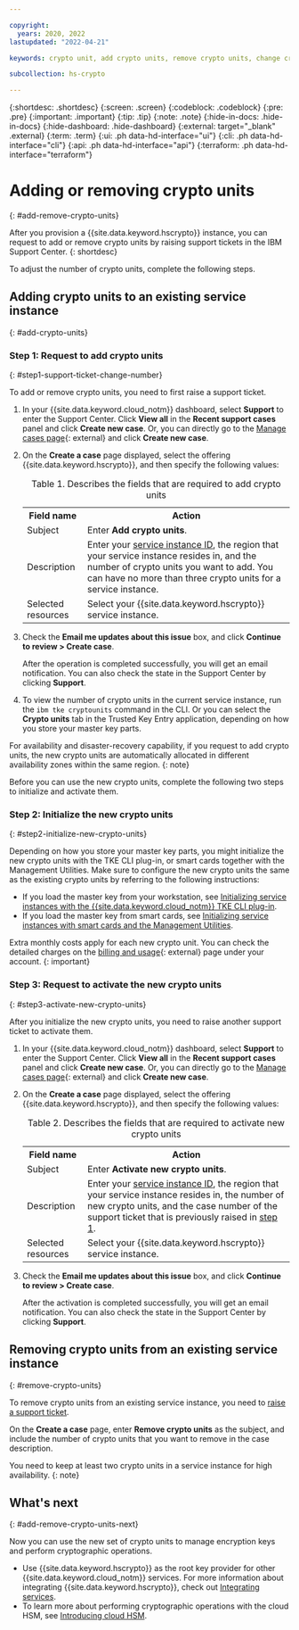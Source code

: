 ```yaml
---

copyright:
  years: 2020, 2022
lastupdated: "2022-04-21"

keywords: crypto unit, add crypto units, remove crypto units, change crypto units number, adjust crypto units number, new crypto units, support center, support ticket, support case

subcollection: hs-crypto

---
```


{:shortdesc: .shortdesc}
{:screen: .screen}
{:codeblock: .codeblock}
{:pre: .pre}
{:important: .important}
{:tip: .tip}
{:note: .note}
{:hide-in-docs: .hide-in-docs}
{:hide-dashboard: .hide-dashboard}
{:external: target="_blank" .external}
{:term: .term}
{:ui: .ph data-hd-interface="ui"}
{:cli: .ph data-hd-interface="cli"}
{:api: .ph data-hd-interface="api"}
{:terraform: .ph data-hd-interface="terraform"}

# Adding or removing crypto units
{: #add-remove-crypto-units}

After you provision a {{site.data.keyword.hscrypto}} instance, you can request to add or remove crypto units by raising support tickets in the IBM Support Center.
{: shortdesc}

To adjust the number of crypto units, complete the following steps.

## Adding crypto units to an existing service instance
{: #add-crypto-units}

### Step 1: Request to add crypto units
{: #step1-support-ticket-change-number}

To add or remove crypto units, you need to first raise a support ticket.

1. In your {{site.data.keyword.cloud_notm}} dashboard, select **Support** to enter the Support Center. Click **View all** in the **Recent support cases** panel and click **Create new case**. Or, you can directly go to the [Manage cases page](https://cloud.ibm.com/unifiedsupport/cases){: external} and click **Create new case**.
2. On the **Create a case** page displayed, select the offering {{site.data.keyword.hscrypto}}, and then specify the following values:

    <table>
    <tr>
      <th>Field name</th>
      <th>Action</th>
    </tr>
    <tr>
      <td>Subject</td>
      <td>Enter <strong>Add crypto units</strong>.</td>
    </tr>
    <tr>
      <td>Description</td>
      <td>Enter your <a href="/docs/hs-crypto?topic=hs-crypto-retrieve-instance-ID">service instance ID</a>, the region that your service instance resides in, and the number of crypto units you want to add. You can have no more than three crypto units for a service instance.</td>
    </tr>
    <tr>
      <td>Selected resources</td>
      <td>Select your {{site.data.keyword.hscrypto}} service instance.</td>
    </tr>
    <caption>Table 1. Describes the fields that are required to add crypto units</caption>
    </table>

3. Check the **Email me updates about this issue** box, and click **Continue to review > Create case**.

    After the operation is completed successfully, you will get an email notification. You can also check the state in the Support Center by clicking **Support**.

4. To view the number of crypto units in the current service instance, run the `ibm tke cryptounits` command in the CLI. Or you can select the **Crypto units** tab in the Trusted Key Entry application, depending on how you store your master key parts.

For availability and disaster-recovery capability, if you request to add crypto units, the new crypto units are automatically allocated in different availability zones within the same region.
{: note}

Before you can use the new crypto units, complete the following two steps to initialize and activate them.

### Step 2: Initialize the new crypto units
{: #step2-initialize-new-crypto-units}

Depending on how you store your master key parts, you might initialize the new crypto units with the TKE CLI plug-in, or smart cards together with the Management Utilities. Make sure to configure the new crypto units the same as the existing crypto units by referring to the following instructions:

- If you load the master key from your workstation, see [Initializing service instances with the {{site.data.keyword.cloud_notm}} TKE CLI plug-in](/docs/hs-crypto?topic=hs-crypto-initialize-hsm).
- If you load the master key from smart cards, see [Initializing service instances with smart cards and the Management Utilities](/docs/hs-crypto?topic=hs-crypto-initialize-hsm-management-utilities).

Extra monthly costs apply for each new crypto unit. You can check the detailed charges on the [billing and usage](https://cloud.ibm.com/billing/){: external} page under your account.
{: important}

### Step 3: Request to activate the new crypto units
{: #step3-activate-new-crypto-units}

After you initialize the new crypto units, you need to raise another support ticket to activate them.

1. In your {{site.data.keyword.cloud_notm}} dashboard, select **Support** to enter the Support Center. Click **View all** in the **Recent support cases** panel and click **Create new case**. Or, you can directly go to the [Manage cases page](https://cloud.ibm.com/unifiedsupport/cases){: external} and click **Create new case**.
2. On the **Create a case** page displayed, select the offering {{site.data.keyword.hscrypto}}, and then specify the following values:

    <table>
    <tr>
      <th>Field name</th>
      <th>Action</th>
    </tr>
    <tr>
      <td>Subject</td>
      <td>Enter <strong>Activate new crypto units</strong>.</td>
    </tr>
    <tr>
      <td>Description</td>
      <td>Enter your <a href="/docs/hs-crypto?topic=hs-crypto-retrieve-instance-ID">service instance ID</a>, the region that your service instance resides in, the number of new crypto units, and the case number of the support ticket that is previously raised in <a href="#step1-support-ticket-change-number">step 1</a>.</td>
    </tr>
    <tr>
      <td>Selected resources</td>
      <td>Select your {{site.data.keyword.hscrypto}} service instance.</td>
    </tr>
    <caption>Table 2. Describes the fields that are required to activate new crypto units</caption>
    </table>

3. Check the **Email me updates about this issue** box, and click **Continue to review > Create case**.

    After the activation is completed successfully, you will get an email notification. You can also check the state in the Support Center by clicking **Support**.

## Removing crypto units from an existing service instance
{: #remove-crypto-units}

To remove crypto units from an existing service instance, you need to [raise a support ticket](#step1-support-ticket-change-number).

On the **Create a case** page, enter **Remove crypto units** as the subject, and include the number of crypto units that you want to remove in the case description.

You need to keep at least two crypto units in a service instance for high availability.
{: note}

## What's next
{: #add-remove-crypto-units-next}

Now you can use the new set of crypto units to manage encryption keys and perform cryptographic operations.

- Use {{site.data.keyword.hscrypto}} as the root key provider for other {{site.data.keyword.cloud_notm}} services. For more information about integrating {{site.data.keyword.hscrypto}}, check out [Integrating services](/docs/hs-crypto?topic=hs-crypto-integrate-services).
- To learn more about performing cryptographic operations with the cloud HSM, see [Introducing cloud HSM](/docs/hs-crypto?topic=hs-crypto-introduce-cloud-hsm).
